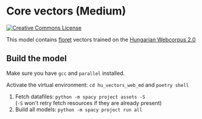 # Core vectors (Medium)


<a rel="license" href="https://creativecommons.org/licenses/by-sa/4.0/"><img alt="Creative Commons License" style="border-width:0" src="https://i.creativecommons.org/l/by-sa/4.0/88x31.png" /></a>

This model contains [floret](https://github.com/explosion/floret) vectors trained on the [Hungarian Webcorpus 2.0](https://hlt.bme.hu/en/resources/webcorpus2)

## Build the model

Make sure you have `gcc` and `parallel` installed.

Activate the virtual environment: `cd hu_vectors_web_md` and `poetry shell`

1. Fetch datafiles: `python -m spacy project assets -S` <br/>
   (`-S` won't retry fetch resources if they are already present)
2. Build all models: `python -m spacy project run all`
